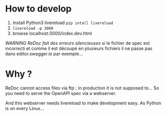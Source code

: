 # How to develop
1. Install Python3 livereload `pip intall livereload`
2. `livereload -p 3000`
3. browse localhost:3000/index.dev.html

*WARNING ReDoc fait des erreurs silencieuses* si le fichier de spec est incorrecti et comme il est découpé en plusieurs fichiers il ne passe pas dans editor.swagger.io par exemple...

# Why ?
ReDoc cannot access files via ftp ; in production it is not supposed to... So you need to serve the OpenAPI spec via a webserver.

And this webserver needs livereload to make development easy. As Python is on every Linux...
